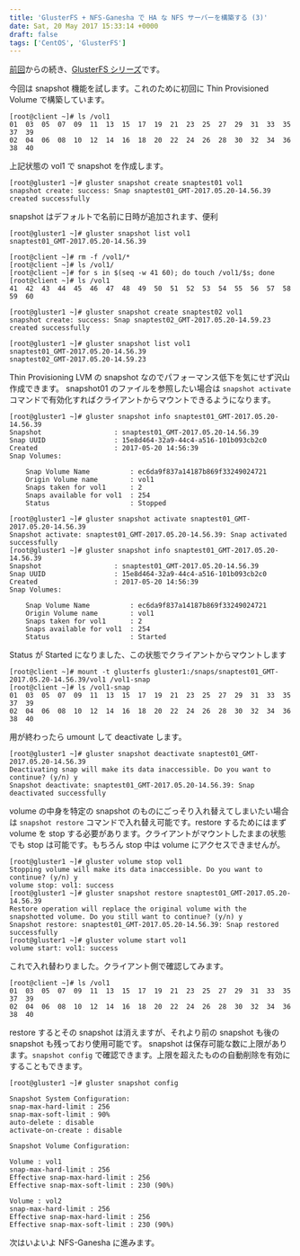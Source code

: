 ```yaml
---
title: 'GlusterFS + NFS-Ganesha で HA な NFS サーバーを構築する (3)'
date: Sat, 20 May 2017 15:33:14 +0000
draft: false
tags: ['CentOS', 'GlusterFS']
---
```


[前回](/2017/05/building-ha-nfs-server-part2/)からの続き、[GlusterFS シリーズ](/category/glusterfs/)です。

今回は snapshot 機能を試します。これのために初回に Thin Provisioned Volume で構築しています。

```
[root@client ~]# ls /vol1
01  03  05  07  09  11  13  15  17  19  21  23  25  27  29  31  33  35  37  39
02  04  06  08  10  12  14  16  18  20  22  24  26  28  30  32  34  36  38  40
```

上記状態の vol1 で snapshot を作成します。

```
[root@gluster1 ~]# gluster snapshot create snaptest01 vol1
snapshot create: success: Snap snaptest01_GMT-2017.05.20-14.56.39 created successfully
```

snapshot はデフォルトで名前に日時が追加されます、便利

```
[root@gluster1 ~]# gluster snapshot list vol1
snaptest01_GMT-2017.05.20-14.56.39
```

```
[root@client ~]# rm -f /vol1/*
[root@client ~]# ls /vol1/
[root@client ~]# for s in $(seq -w 41 60); do touch /vol1/$s; done
[root@client ~]# ls /vol1
41  42  43  44  45  46  47  48  49  50  51  52  53  54  55  56  57  58  59  60
```

```
[root@gluster1 ~]# gluster snapshot create snaptest02 vol1
snapshot create: success: Snap snaptest02_GMT-2017.05.20-14.59.23 created successfully
```

```
[root@gluster1 ~]# gluster snapshot list vol1
snaptest01_GMT-2017.05.20-14.56.39
snaptest02_GMT-2017.05.20-14.59.23
```

Thin Provisioning LVM の snapshot なのでパフォーマンス低下を気にせず沢山作成できます。 snapshot01 のファイルを参照したい場合は `snapshot activate` コマンドで有効化すればクライアントからマウントできるようになります。

```
[root@gluster1 ~]# gluster snapshot info snaptest01_GMT-2017.05.20-14.56.39
Snapshot                  : snaptest01_GMT-2017.05.20-14.56.39
Snap UUID                 : 15e8d464-32a9-44c4-a516-101b093cb2c0
Created                   : 2017-05-20 14:56:39
Snap Volumes:

	Snap Volume Name          : ec6da9f837a14187b869f33249024721
	Origin Volume name        : vol1
	Snaps taken for vol1      : 2
	Snaps available for vol1  : 254
	Status                    : Stopped
 
[root@gluster1 ~]# gluster snapshot activate snaptest01_GMT-2017.05.20-14.56.39
Snapshot activate: snaptest01_GMT-2017.05.20-14.56.39: Snap activated successfully
[root@gluster1 ~]# gluster snapshot info snaptest01_GMT-2017.05.20-14.56.39
Snapshot                  : snaptest01_GMT-2017.05.20-14.56.39
Snap UUID                 : 15e8d464-32a9-44c4-a516-101b093cb2c0
Created                   : 2017-05-20 14:56:39
Snap Volumes:

	Snap Volume Name          : ec6da9f837a14187b869f33249024721
	Origin Volume name        : vol1
	Snaps taken for vol1      : 2
	Snaps available for vol1  : 254
	Status                    : Started
```

Status が Started になりました、この状態でクライアントからマウントします

```
[root@client ~]# mount -t glusterfs gluster1:/snaps/snaptest01_GMT-2017.05.20-14.56.39/vol1 /vol1-snap
[root@client ~]# ls /vol1-snap
01  03  05  07  09  11  13  15  17  19  21  23  25  27  29  31  33  35  37  39
02  04  06  08  10  12  14  16  18  20  22  24  26  28  30  32  34  36  38  40
```

用が終わったら umount して deactivate します。

```
[root@gluster1 ~]# gluster snapshot deactivate snaptest01_GMT-2017.05.20-14.56.39
Deactivating snap will make its data inaccessible. Do you want to continue? (y/n) y
Snapshot deactivate: snaptest01_GMT-2017.05.20-14.56.39: Snap deactivated successfully
```

volume の中身を特定の snapshot のものにごっそり入れ替えてしまいたい場合は `snapshot restore` コマンドで入れ替え可能です。restore するためにはまず volume を stop する必要があります。クライアントがマウントしたままの状態でも stop は可能です。もちろん stop 中は volume にアクセスできませんが。

```
[root@gluster1 ~]# gluster volume stop vol1
Stopping volume will make its data inaccessible. Do you want to continue? (y/n) y
volume stop: vol1: success
[root@gluster1 ~]# gluster snapshot restore snaptest01_GMT-2017.05.20-14.56.39
Restore operation will replace the original volume with the snapshotted volume. Do you still want to continue? (y/n) y
Snapshot restore: snaptest01_GMT-2017.05.20-14.56.39: Snap restored successfully
[root@gluster1 ~]# gluster volume start vol1
volume start: vol1: success
```

これで入れ替わりました。クライアント側で確認してみます。

```
[root@client ~]# ls /vol1
01  03  05  07  09  11  13  15  17  19  21  23  25  27  29  31  33  35  37  39
02  04  06  08  10  12  14  16  18  20  22  24  26  28  30  32  34  36  38  40
```

restore するとその snapshot は消えますが、それより前の snapshot も後の snapshot も残っており使用可能です。 snapshot は保存可能な数に上限があります。`snapshot config` で確認できます。上限を超えたものの自動削除を有効にすることもできます。

```
[root@gluster1 ~]# gluster snapshot config

Snapshot System Configuration:
snap-max-hard-limit : 256
snap-max-soft-limit : 90%
auto-delete : disable
activate-on-create : disable

Snapshot Volume Configuration:

Volume : vol1
snap-max-hard-limit : 256
Effective snap-max-hard-limit : 256
Effective snap-max-soft-limit : 230 (90%)

Volume : vol2
snap-max-hard-limit : 256
Effective snap-max-hard-limit : 256
Effective snap-max-soft-limit : 230 (90%)
```

次はいよいよ NFS-Ganesha に進みます。
